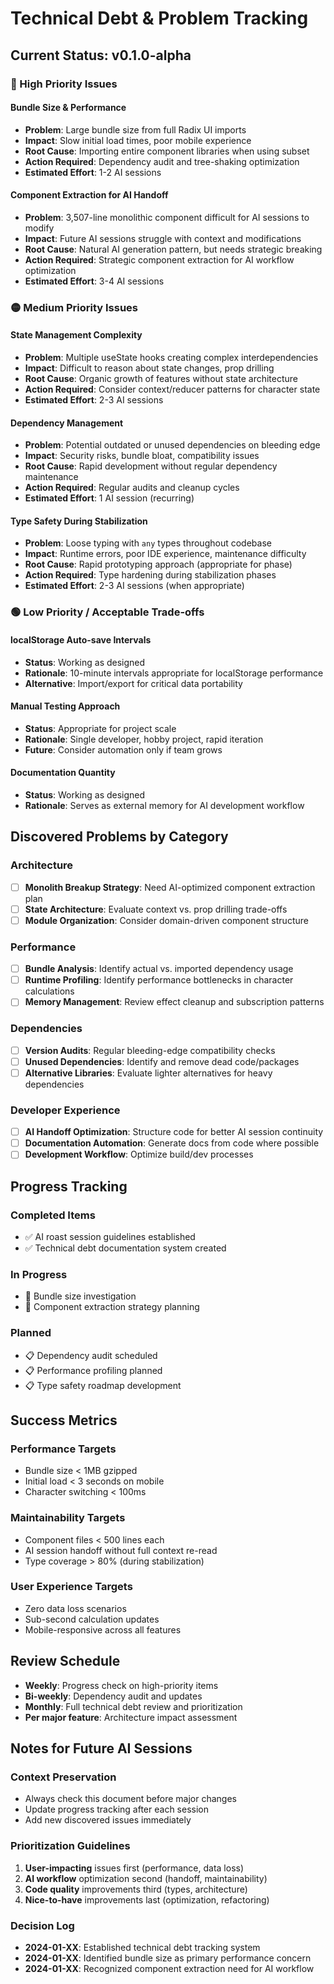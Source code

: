 # Technical Debt & Problem Tracking

## Current Status: v0.1.0-alpha

### 🔴 High Priority Issues

#### Bundle Size & Performance
- **Problem**: Large bundle size from full Radix UI imports
- **Impact**: Slow initial load times, poor mobile experience
- **Root Cause**: Importing entire component libraries when using subset
- **Action Required**: Dependency audit and tree-shaking optimization
- **Estimated Effort**: 1-2 AI sessions

#### Component Extraction for AI Handoff
- **Problem**: 3,507-line monolithic component difficult for AI sessions to modify
- **Impact**: Future AI sessions struggle with context and modifications
- **Root Cause**: Natural AI generation pattern, but needs strategic breaking
- **Action Required**: Strategic component extraction for AI workflow optimization
- **Estimated Effort**: 3-4 AI sessions

### 🟡 Medium Priority Issues

#### State Management Complexity
- **Problem**: Multiple useState hooks creating complex interdependencies
- **Impact**: Difficult to reason about state changes, prop drilling
- **Root Cause**: Organic growth of features without state architecture
- **Action Required**: Consider context/reducer patterns for character state
- **Estimated Effort**: 2-3 AI sessions

#### Dependency Management
- **Problem**: Potential outdated or unused dependencies on bleeding edge
- **Impact**: Security risks, bundle bloat, compatibility issues
- **Root Cause**: Rapid development without regular dependency maintenance
- **Action Required**: Regular audits and cleanup cycles
- **Estimated Effort**: 1 AI session (recurring)

#### Type Safety During Stabilization
- **Problem**: Loose typing with `any` types throughout codebase
- **Impact**: Runtime errors, poor IDE experience, maintenance difficulty
- **Root Cause**: Rapid prototyping approach (appropriate for phase)
- **Action Required**: Type hardening during stabilization phases
- **Estimated Effort**: 2-3 AI sessions (when appropriate)

### 🟢 Low Priority / Acceptable Trade-offs

#### localStorage Auto-save Intervals
- **Status**: Working as designed
- **Rationale**: 10-minute intervals appropriate for localStorage performance
- **Alternative**: Import/export for critical data portability

#### Manual Testing Approach
- **Status**: Appropriate for project scale
- **Rationale**: Single developer, hobby project, rapid iteration
- **Future**: Consider automation only if team grows

#### Documentation Quantity
- **Status**: Working as designed
- **Rationale**: Serves as external memory for AI development workflow

## Discovered Problems by Category

### Architecture
- [ ] **Monolith Breakup Strategy**: Need AI-optimized component extraction plan
- [ ] **State Architecture**: Evaluate context vs. prop drilling trade-offs
- [ ] **Module Organization**: Consider domain-driven component structure

### Performance
- [ ] **Bundle Analysis**: Identify actual vs. imported dependency usage
- [ ] **Runtime Profiling**: Identify performance bottlenecks in character calculations
- [ ] **Memory Management**: Review effect cleanup and subscription patterns

### Dependencies
- [ ] **Version Audits**: Regular bleeding-edge compatibility checks
- [ ] **Unused Dependencies**: Identify and remove dead code/packages
- [ ] **Alternative Libraries**: Evaluate lighter alternatives for heavy dependencies

### Developer Experience
- [ ] **AI Handoff Optimization**: Structure code for better AI session continuity
- [ ] **Documentation Automation**: Generate docs from code where possible
- [ ] **Development Workflow**: Optimize build/dev processes

## Progress Tracking

### Completed Items
- ✅ AI roast session guidelines established
- ✅ Technical debt documentation system created

### In Progress
- 🔄 Bundle size investigation
- 🔄 Component extraction strategy planning

### Planned
- 📋 Dependency audit scheduled
- 📋 Performance profiling planned
- 📋 Type safety roadmap development

## Success Metrics

### Performance Targets
- Bundle size < 1MB gzipped
- Initial load < 3 seconds on mobile
- Character switching < 100ms

### Maintainability Targets
- Component files < 500 lines each
- AI session handoff without full context re-read
- Type coverage > 80% (during stabilization)

### User Experience Targets
- Zero data loss scenarios
- Sub-second calculation updates
- Mobile-responsive across all features

## Review Schedule

- **Weekly**: Progress check on high-priority items
- **Bi-weekly**: Dependency audit and updates
- **Monthly**: Full technical debt review and prioritization
- **Per major feature**: Architecture impact assessment

## Notes for Future AI Sessions

### Context Preservation
- Always check this document before major changes
- Update progress tracking after each session
- Add new discovered issues immediately

### Prioritization Guidelines
1. **User-impacting** issues first (performance, data loss)
2. **AI workflow** optimization second (handoff, maintainability)
3. **Code quality** improvements third (types, architecture)
4. **Nice-to-have** improvements last (optimization, refactoring)

### Decision Log
- **2024-01-XX**: Established technical debt tracking system
- **2024-01-XX**: Identified bundle size as primary performance concern
- **2024-01-XX**: Recognized component extraction need for AI workflow